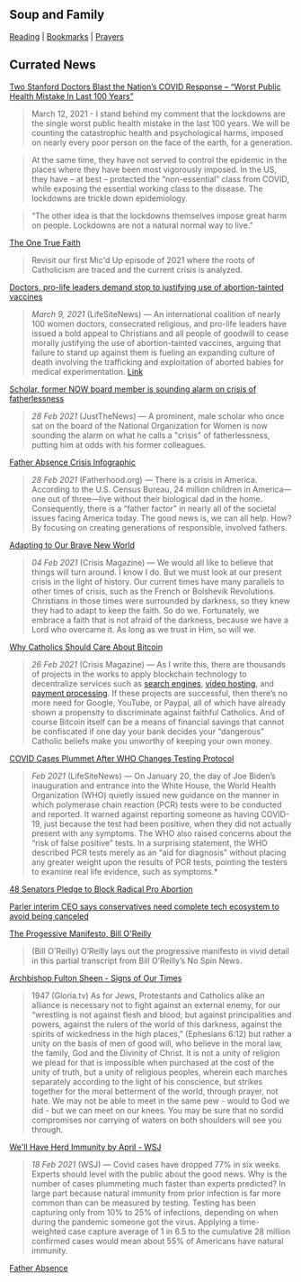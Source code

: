 Soup and Family
---
[Reading](books.md) | [Bookmarks](bookmarks.md) | [Prayers](faith/index.md)

Currated News
---
[Two Stanford Doctors Blast the Nation’s COVID Response – “Worst Public Health Mistake In Last 100 Years”](https://www.thegatewaypundit.com/2021/03/two-stanford-doctors-blast-nations-covid-response-worst-public-health-mistake-last-100-years/)  
>March 12, 2021 - I stand behind my comment that the lockdowns are the single worst public health mistake in the last 100 years. We will be counting the catastrophic health and psychological harms, imposed on nearly every poor person on the face of the earth, for a generation.

>At the same time, they have not served to control the epidemic in the places where they have been most vigorously imposed. In the US, they have – at best – protected the “non-essential” class from COVID, while exposing the essential working class to the disease. The lockdowns are trickle down epidemiology.

>“The other idea is that the lockdowns themselves impose great harm on people. Lockdowns are not a natural normal way to live.”

[The One True Faith](https://www.churchmilitant.com/video/episode/pack-the-one-true-faith)  
>Revisit our first Mic'd Up episode of 2021 where the roots of Catholicism are traced and the current crisis is analyzed.  

[Doctors, pro-life leaders demand stop to justifying use of abortion-tainted vaccines](https://www.lifesitenews.com/news/women-doctors-pro-life-leaders-demand-stop-to-justifying-use-of-abortion-tainted-vaccines)  
>*March 9, 2021* (LifeSiteNews) — An international coalition of nearly 100 women doctors, consecrated religious, and pro-life leaders have issued a bold appeal to Christians and all people of goodwill to cease morally justifying the use of abortion-tainted vaccines, arguing that failure to stand up against them is fueling an expanding culture of death involving the trafficking and exploitation of aborted babies for medical experimentation. [Link](https://edwardpentin.co.uk/wp-content/uploads/2021/03/STATEMENT-The-Voice-of-Women-in-Defense-of-Unborn-Babies-and-in-Opposition-to-Abortion-tainted-Vaccines-WORD-DOC.pdf)  

[Scholar, former NOW board member is sounding alarm on crisis of fatherlessness](https://justthenews.com/nation/culture/scholar-former-board-member-liberal-feminist-group-now-sounding-alarm-crisis)  
>*28 Feb 2021* (JustTheNews) — A prominent, male scholar who once sat on the board of the National Organization for Women is now sounding the alarm on what he calls a "crisis" of fatherlessness, putting him at odds with his former colleagues.

[Father Absence Crisis Infographic](https://www.fatherhood.org/fatherhood/the-father-absence-crisis-infographic)  
>*28 Feb 2021* (Fatherhood.org) — There is a crisis in America. According to the U.S. Census Bureau, 24 million children in America—one out of three—live without their biological dad in the home. Consequently, there is a “father factor” in nearly all of the societal issues facing America today. The good news is, we can all help. How? By focusing on creating generations of responsible, involved fathers.  

[Adapting to Our Brave New World](https://www.crisismagazine.com/2021/adapting-to-our-brave-new-world)  
>*04 Feb 2021* (Crisis Magazine) — We would all like to believe that things will turn around. I know I do. But we must look at our present crisis in the light of history. Our current times have many parallels to other times of crisis, such as the French or Bolshevik Revolutions. Christians in those times were surrounded by darkness, so they knew they had to adapt to keep the faith. So do we. Fortunately, we embrace a faith that is not afraid of the darkness, because we have a Lord who overcame it. As long as we trust in Him, so will we.

[Why Catholics Should Care About Bitcoin](https://www.crisismagazine.com/2021/why-catholics-should-care-about-bitcoin)  
>*26 Feb 2021* (Crisis Magazine) — As I write this, there are thousands of projects in the works to apply blockchain technology to decentralize services such as [search engines](https://www.presearch.io/), [video hosting](https://lbry.tv/), and [payment processing](https://www.dash.org/). If these projects are successful, then there’s no more need for Google, YouTube, or Paypal, all of which have already shown a propensity to discriminate against faithful Catholics. And of course Bitcoin itself can be a means of financial savings that cannot be confiscated if one day your bank decides your “dangerous” Catholic beliefs make you unworthy of keeping your own money.

[COVID Cases Plummet After WHO Changes Testing Protocol](https://www.lifesitenews.com/news/covid-cases-plummet-after-who-changes-testing-protocol-on-bidens-inauguration-day)  
>*Feb 2021* (LifeSiteNews) — On January 20, the day of Joe Biden’s inauguration and entrance into the White House, the World Health Organization (WHO) quietly issued new guidance on the manner in which polymerase chain reaction (PCR) tests were to be conducted and reported. It warned against reporting someone as having COVID-19, just because the test had been positive, when they did not actually present with any symptoms. The WHO also raised concerns about the “risk of false positive” tests. In a surprising statement, the WHO described PCR tests merely as an “aid for diagnosis” without placing any greater weight upon the results of PCR tests, pointing the testers to examine real life evidence, such as symptoms.*

[48 Senators Pledge to Block Radical Pro Abortion](https://www.lifesitenews.com/news/48-senators-we-will-vote-to-block-any-radical-pro-abortion-agenda?utm_source=MikeCampbell_biz)  

[Parler interim CEO says conservatives need complete tech ecosystem to avoid being canceled](https://justthenews.com/nation/technology/parler-interim-ceo-mark-meckler-beating-online-cancel-culture)  

[The Progessive Manifesto, Bill O'Reilly](https://www.billoreilly.com/b/TRANSCRIPT:-The-Progressive-Manifesto/783140664168121079.html)  
>(Bill O'Reilly) O’Reilly lays out the progressive manifesto in vivid detail in this partial transcript from Bill O’Reilly’s No Spin News.

[Archbishop Fulton Sheen - Signs of Our Times](https://gloria.tv/post/8apV1vmiq9kEBvpUHBc7hzDg7)  
>1947 (Gloria.tv) As for Jews, Protestants and Catholics alike an alliance is necessary not to fight against an external enemy, for our “wrestling is not against flesh and blood; but against principalities and powers, against the rulers of the world of this darkness, against the spirits of wickedness in the high places,” (Ephesians 6:12) but rather a unity on the basis of men of good will, who believe in the moral law, the family, God and the Divinity of Christ. It is not a unity of religion we plead for that is impossible when purchased at the cost of the unity of truth, but a unity of religious peoples, wherein each marches separately according to the light of his conscience, but strikes together for the moral betterment of the world, through prayer, not hate. We may not be able to meet in the same pew - would to God we did - but we can meet on our knees. You may be sure that no sordid compromises nor carrying of waters on both shoulders will see you through.  

[We'll Have Herd Immunity by April - WSJ](https://www.wsj.com/articles/well-have-herd-immunity-by-april-11613669731)  
>*18 Feb 2021* (WSJ) — Covid cases have dropped 77% in six weeks. Experts should level with the public about the good news. Why is the number of cases plummeting much faster than experts predicted? In large part because natural immunity from prior infection is far more common than can be measured by testing. Testing has been capturing only from 10% to 25% of infections, depending on when during the pandemic someone got the virus. Applying a time-weighted case capture average of 1 in 6.5 to the cumulative 28 million confirmed cases would mean about 55% of Americans have natural immunity.

[Father Absence](https://www.fatherhood.org/father-absence-statistic)  

